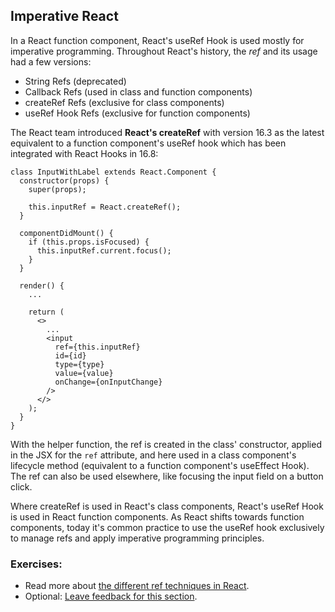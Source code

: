 ## Imperative React

In a React function component, React's useRef Hook is used mostly for imperative programming. Throughout React's history, the *ref* and its usage had a few versions:

* String Refs (deprecated)
* Callback Refs (used in class and function components)
* createRef Refs (exclusive for class components)
* useRef Hook Refs (exclusive for function components)

The React team introduced **React's createRef** with version 16.3 as the latest equivalent to a function component's useRef hook which has been integrated with React Hooks in 16.8:

```javascript{5,10,21}
class InputWithLabel extends React.Component {
  constructor(props) {
    super(props);

    this.inputRef = React.createRef();
  }

  componentDidMount() {
    if (this.props.isFocused) {
      this.inputRef.current.focus();
    }
  }

  render() {
    ...

    return (
      <>
        ...
        <input
          ref={this.inputRef}
          id={id}
          type={type}
          value={value}
          onChange={onInputChange}
        />
      </>
    );
  }
}
```

With the helper function, the ref is created in the class' constructor, applied in the JSX for the `ref` attribute, and here used in a class component's lifecycle method (equivalent to a function component's useEffect Hook). The ref can also be used elsewhere, like focusing the input field on a button click.

Where createRef is used in React's class components, React's useRef Hook is used in React function components. As React shifts towards function components, today it's common practice to use the useRef hook exclusively to manage refs and apply imperative programming principles.

### Exercises:

* Read more about [the different ref techniques in React](https://bit.ly/3jjhCXa).
* Optional: [Leave feedback for this section](https://forms.gle/xd131YRHy6NdZa7p7).